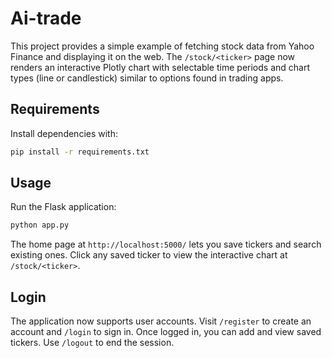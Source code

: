 # Ai-trade

This project provides a simple example of fetching stock data from Yahoo Finance and displaying it on the web. The `/stock/<ticker>` page now renders an interactive Plotly chart with selectable time periods and chart types (line or candlestick) similar to options found in trading apps.

## Requirements

Install dependencies with:

```bash
pip install -r requirements.txt
```

## Usage

Run the Flask application:

```bash
python app.py
```

The home page at `http://localhost:5000/` lets you save tickers and search existing ones.
Click any saved ticker to view the interactive chart at `/stock/<ticker>`.

## Login

The application now supports user accounts. Visit `/register` to create an account and `/login` to sign in. Once logged in, you can add and view saved tickers. Use `/logout` to end the session.

